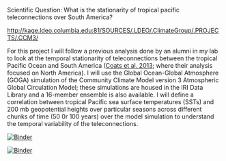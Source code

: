 Scientific Question: What is the stationarity of tropical pacific teleconnections over South America?

http://kage.ldeo.columbia.edu:81/SOURCES/.LDEO/.ClimateGroup/.PROJECTS/.CCM3/

For this project I will follow a previous analysis done by an alumni in my lab to look at the temporal stationarity of teleconnections between the tropical Pacific Ocean and South America ([Coats et al. 2013](https://agupubs.onlinelibrary.wiley.com/doi/full/10.1002/grl.50938); where their analysis focused on North America). I will use the Global Ocean-Global Atmosphere (GOGA) simulation of the Community Climate Model version 3 Atmospheric Global Circulation Model; these simulations are housed in the IRI Data Library and a 16-member ensemble is also available. I will define a correlation between tropical Pacific sea surface temperatures (SSTs) and 200 mb geopotential heights over particular seasons across different chunks of time (50 0r 100 years) over the model simulation to understand the temporal variability of the teleconnections.

[![Binder](https://mybinder.org/badge_logo.svg)](https://mybinder.org/v2/gh/amv10070/rces-project/master)

[![Binder](https://binder.pangeo.io/badge.svg)](https://binder.pangeo.io/v2/gh/amv10070/rces-project/master)

